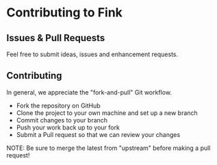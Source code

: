 # Contributing to Fink

## Issues & Pull Requests

Feel free to submit ideas, issues and enhancement requests.

## Contributing

In general, we appreciate the "fork-and-pull" Git workflow.

* Fork the repository on GitHub
* Clone the project to your own machine and set up a new branch
* Commit changes to your branch
* Push your work back up to your fork
* Submit a Pull request so that we can review your changes

NOTE: Be sure to merge the latest from "upstream" before making a pull request!
